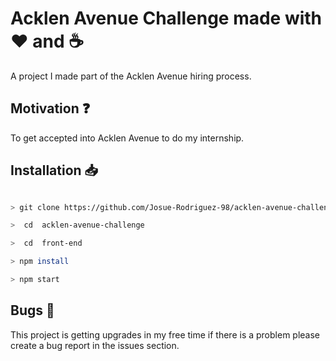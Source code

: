 # Acklen Avenue Challenge made with :heart: and :coffee:

A project I made part of the Acklen Avenue hiring process.

## Motivation :question:

To get accepted into Acklen Avenue to do my internship.

## Installation :inbox_tray:

```bash

> git clone https://github.com/Josue-Rodriguez-98/acklen-avenue-challenge

>  cd  acklen-avenue-challenge

>  cd  front-end

> npm install

> npm start

```

## Bugs :bug:

This project is getting upgrades in my free time if there is a problem please create a bug report in the issues section.